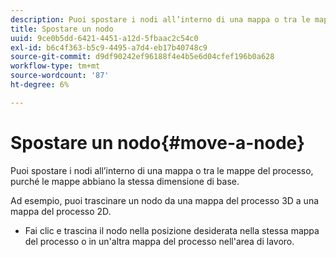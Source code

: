 ```yaml
---
description: Puoi spostare i nodi all’interno di una mappa o tra le mappe del processo, purché le mappe abbiano la stessa dimensione di base.
title: Spostare un nodo
uuid: 9ce0b5dd-6421-4451-a12d-5fbaac2c54c0
exl-id: b6c4f363-b5c9-4495-a7d4-eb17b40748c9
source-git-commit: d9df90242ef96188f4e4b5e6d04cfef196b0a628
workflow-type: tm+mt
source-wordcount: '87'
ht-degree: 6%

---
```


# Spostare un nodo{#move-a-node}

Puoi spostare i nodi all’interno di una mappa o tra le mappe del processo, purché le mappe abbiano la stessa dimensione di base.

Ad esempio, puoi trascinare un nodo da una mappa del processo 3D a una mappa del processo 2D.

* Fai clic e trascina il nodo nella posizione desiderata nella stessa mappa del processo o in un&#39;altra mappa del processo nell&#39;area di lavoro.
